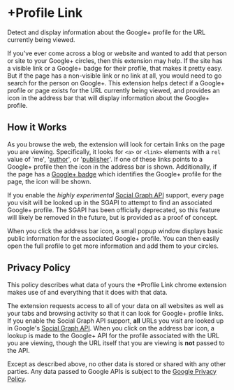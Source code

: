 # +Profile Link #

Detect and display information about the Google+ profile for the URL currently
being viewed.

If you've ever come across a blog or website and wanted to add that person or
site to your Google+ circles, then this extension may help.  If the site has a
visible link or a Google+ badge for their profile, that makes it pretty easy.
But if the page has a non-visible link or no link at all, you would need to go
search for the person on Google+.  This extension helps detect if a Google+
profile or page exists for the URL currently being viewed, and provides an icon
in the address bar that will display information about the Google+ profile.


## How it Works ##

As you browse the web, the extension will look for certain links on the page
you are viewing.  Specifically, it looks for `<a>` or `<link>` elements with a
`rel` value of 'me', '[author][rel-author]', or '[publisher][rel-publisher]'.
If one of these links points to a Google+ profile then the icon in the address
bar is shown.  Additionally, if the page has a [Google+ badge][] which
identifies the Google+ profile for the page, the icon will be shown.

If you enable the _highly experimental_ [Social Graph API][] support, every
page you visit will be looked up in the SGAPI to attempt to find an associated
Google+ profile.  The SGAPI has been officially deprecated, so this feature
will likely be removed in the future, but is provided as a proof of concept.

When you click the address bar icon, a small popup window displays basic public
information for the associated Google+ profile.  You can then easily open the
full profile to get more information and add them to your circles.


## Privacy Policy ##

This policy describes what data of yours the +Proflie Link chrome extension
makes use of and everything that it does with that data.

The extension requests access to all of your data on all websites as well as
your tabs and browsing activity so that it can look for Google+ profile links.
If you enable the Social Graph API support, **all** URLs you visit are looked
up in Google's [Social Graph API][].  When you click on the address bar icon, a
lookup is made to the Google+ API for the profile associated with the URL you
are viewing, though the URL itself that you are viewing is **not** passed to
the API.

Except as described above, no other data is stored or shared with any other
parties. Any data passed to Google APIs is subject to the [Google Privacy
Policy][].

[rel-author]: http://support.google.com/webmasters/bin/answer.py?hl=en&answer=1408986
[rel-publisher]: http://support.google.com/webmasters/bin/answer.py?hl=en&answer=1708844
[Google+ badge]: https://developers.google.com/+/plugins/badge/
[Social Graph API]: http://code.google.com/apis/socialgraph/
[Google Privacy Policy]: http://www.google.com/privacy/
